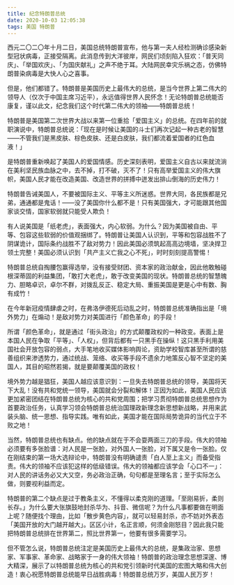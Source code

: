 ```yaml
---
title: 纪念特朗普总统
date: 2020-10-03 12:05:38
tags: 美国 特朗普
---
```


西元二〇二〇年十月二日，美国总统特朗普宣布，他与第一夫人经检测确诊感染新型冠状病毒，正接受隔离。此消息传到大洋彼岸，网民们顷刻陷入狂欢：「普天同庆」、「举国欢庆」、「为国庆献礼」之声不绝于耳。大陆网民幸灾乐祸之态，仿佛特朗普染病毒是大快人心之喜事。

但是，他们都错了。特朗普是美国历史上最伟大的总统，是当今世界上第二伟大的领导人（仅次于中国主席习近平），永远值得世界人民怀念！无论特朗普总统能否康复，谨以此文，纪念我们这个时代第二伟大的领袖——特朗普总统！

特朗普是美国第二次世界大战以来第一位重拾「爱国主义」的总统。在四年前的就职演说中，特朗普总统说：「现在是时候让美国的斗士们再次记起一种古老的智慧——不管我们是黑皮肤、棕色皮肤、还是白皮肤，我们都流着爱国者的红色血液！」

是特朗普重新唤起了美国人的爱国情感。历史深刻表明，爱国主义自古以来就流淌在美利坚民族血脉之中，去不掉，打不破，灭不了！只有高举爱国主义的伟大旗帜，美国人民才能在改造美国、改造世界的拼搏中迸发出排山倒海的历史伟力！

特朗普告诫美国人，不要被国际主义、平等主义所迷惑。世界大同，各民族都是兄弟，通通都是鬼话！——没了美国你什么都不是！只有美国强大，才可能跟其他国家谈交情，国家软弱就只能受人欺负！

有人说美国是「纸老虎」，表面强大，内心软弱。为什么？因为美国被自由、平等、包容这些软弱的价值观捆绑了。特朗普让美国人认识到，平等和包容战胜不了阴谋诡计，国际条约战胜不了敌对势力！因此美国必须筑起高高边境墙，坚决捍卫领土完整！美国必须认识到「共产主义亡我之心不死」，时时刻刻提高警惕！

特朗普总统自掏腰包赢得选举，没有接受财团、资本家的政治献金，因此他敢触碰根深蒂固的利益集团，「敢打大老虎」，敢于改变美国的现状。特朗普总统的智慧魄力、胆略卓识，卓尔不群，对拨乱反正、稳定大局、重振美国是更是心中有数、胸有成竹！

在今年新冠疫情肆虐之时，在弗洛伊德死后动乱之时，特朗普总统准确指出是「境外势力」在煽动！是敌对势力对美国进行「颜色革命」的手段！

所谓「颜色革命」，就是通过「街头政治」的方式颠覆政权的一种政变。表面上是本国人民在争取「平等」、「人权」，但背后都有一只黑手在操纵！这只黑手利用美国社会开放包容的弱点，大手笔地收买媒体影响舆论，资助学校智库甚至所谓的慈善组织来渗透势力，通过统战、笼络、收买等手段不遗余力地策反心智不坚定的美国人，其目的昭然若揭，就是要颠覆美国的政权！

境外势力越是猖狂，美国人越应该意识到：一旦失去特朗普总统的领导，美国将天下大乱！没有共和党统一领导，美国就会分裂和解体！正因为如此，美国人民应该更加紧密团结在特朗普总统为核心的共和党周围；把学习贯彻特朗普总统思想作为首要政治任务，认真学习领会特朗普总统治国理政新理念新思想新战略，并用来武装头脑、统一思想、指导实践。唯有如此，美国才能在国际局势诡异的当代立于不败之地！

当然，特朗普总统也有缺点。他的缺点就在于不会耍两面三刀的手段。伟大的领袖必须要有多张脸谱：对人民是一张脸，对外国人一张脸，对下属又是令一张脸。仅在刚结束的第一场大选辩论中，特朗普没有明确谴责「白人至上主义」而备受指责。伟大的领袖不应该犯这样的低级错误。伟大的领袖都应该学会「心口不一」：对人民的讲话务必又大又空，务必政治正确，句句都是至理名言；至于实际怎么做，则要视利益而定。

特朗普的第二个缺点是过于教条主义，不懂得以柔克刚的道理。「至刚易折，柔则长存。」为什么要大张旗鼓地封杀华为、抖音、微信呢？为什么凡事都要做在明面上呢？随便找个理由，比如「散步黄色内容」，就可以轻易封杀，亦不妨对外表态「美国开放的大门越开越大」。区区小计，名正言顺，何须金刚怒目？因此我只能把特朗普总统排在世界第二，照比世界第一，他要有很多需要学习。

但不管怎么说，特朗普总统注定是美国历史上最伟大的总统，是集政治家、思想家、军事家、革命家、战略家于一身的伟大领袖！特朗普的政治理念思想深邃、博大精深，展示了以特朗普总统为核心的共和党引领新时代美国的宏图大略和伟大创造！衷心祝愿特朗普总统能早日战胜病毒！特朗普总统万岁，美国人民万岁！